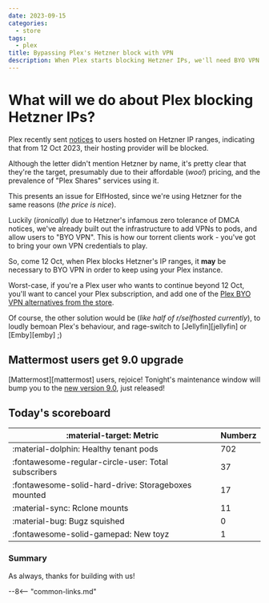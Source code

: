 ```yaml
---
date: 2023-09-15
categories:
  - store
tags:
  - plex
title: Bypassing Plex's Hetzner block with VPN
description: When Plex starts blocking Hetzner IPs, we'll need BYO VPN to keep using Plex
---
```

# What will we do about Plex blocking Hetzner IPs?

Plex recently sent [notices](https://torrentfreak.com/plex-will-block-media-servers-at-prevalent-hosting-company-230915/) to users hosted on Hetzner IP ranges, indicating that from 12 Oct 2023, their hosting provider will be blocked.

Although the letter didn't mention Hetzner by name, it's pretty clear that they're the target, presumably due to their affordable (*woo!*) pricing, and the prevalence of "Plex Shares" services using it.

This presents an issue for ElfHosted, since we're using Hetzner for the same reasons (*the price is nice*).

Luckily (*ironically*) due to Hetzner's infamous zero tolerance of DMCA notices, we've already built out the infrastructure to add VPNs to pods, and allow users to "BYO VPN". This is how our torrent clients work - you've got to bring your own VPN credentials to play.

So, come 12 Oct, when Plex blocks Hetzner's IP ranges, it **may** be necessary to BYO VPN in order to keep using your Plex instance.

Worst-case, if you're a Plex user who wants to continue beyond 12 Oct, you'll want to cancel your Plex subscription, and add one of the [Plex BYO VPN alternatives from the store](https://store.elfhosted.com/product/plex/).

Of course, the other solution would be (*like half of r/selfhosted currently*), to loudly bemoan Plex's behaviour, and rage-switch to [Jellyfin][jellyfin] or [Emby][emby] ;)

<!-- more -->

## Mattermost users get 9.0 upgrade

[Mattermost][mattermost] users, rejoice! Tonight's maintenance window will bump you to the [new version 9.0](https://mattermost.com/blog/mattermost-v9-0-is-now-available/), just released!

## Today's scoreboard

:material-target: Metric | Numberz
---------|----------
:material-dolphin: Healthy tenant pods | 702
:fontawesome-regular-circle-user: Total subscribers | 37
:fontawesome-solid-hard-drive: Storageboxes mounted | 17
:material-sync: Rclone mounts | 11
:material-bug: Bugz squished | 0
:fontawesome-solid-gamepad: New toyz | 1

### Summary

As always, thanks for building with us!

--8<-- "common-links.md"